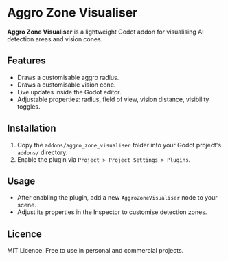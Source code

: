 # Aggro Zone Visualiser

**Aggro Zone Visualiser** is a lightweight Godot addon for visualising AI detection areas and vision cones.

## Features
- Draws a customisable aggro radius.
- Draws a customisable vision cone.
- Live updates inside the Godot editor.
- Adjustable properties: radius, field of view, vision distance, visibility toggles.

## Installation
1. Copy the `addons/aggro_zone_visualiser` folder into your Godot project's `addons/` directory.
2. Enable the plugin via `Project > Project Settings > Plugins`.

## Usage
- After enabling the plugin, add a new `AggroZoneVisualiser` node to your scene.
- Adjust its properties in the Inspector to customise detection zones.

## Licence
MIT Licence. Free to use in personal and commercial projects.

